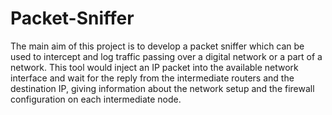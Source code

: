 # Packet-Sniffer
The main aim of this project is to develop a packet sniffer which can be used to intercept and log traffic passing over a digital network or a part of a network. This tool would inject an IP packet into the available network interface and wait for the reply from the intermediate routers and the destination IP, giving information about the network setup and the firewall configuration on each intermediate node.
